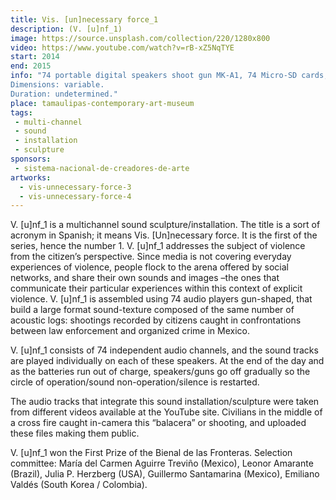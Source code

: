 ```yaml
---
title: Vis. [un]necessary force_1
description: (V. [u]nf_1)
image: https://source.unsplash.com/collection/220/1280x800
video: https://www.youtube.com/watch?v=rB-xZ5NqTYE
start: 2014
end: 2015
info: "74 portable digital speakers shoot gun MK-A1, 74 Micro-SD cards, 74 mp3 sounds, MDF modular structure.
Dimensions: variable.
Duration: undetermined."
place: tamaulipas-contemporary-art-museum
tags:
 - multi-channel
 - sound
 - installation
 - sculpture
sponsors:
 - sistema-nacional-de-creadores-de-arte
artworks:
  - vis-unnecessary-force-3
  - vis-unnecessary-force-4
---
```


V. [u]nf_1 is a multichannel sound sculpture/installation.<!--more-->  The title is a sort of acronym in Spanish; it means Vis. [Un]necessary force. It is the first of the series, hence the number 1. V. [u]nf_1  addresses the subject of violence from the citizen’s perspective. Since media is not covering everyday experiences of violence, people flock to the arena offered by social networks, and share their own sounds and images –the ones that communicate their particular experiences within this context of explicit violence. V. [u]nf_1  is assembled using 74 audio players gun-shaped, that build a large format sound-texture composed of the same number of acoustic logs: shootings recorded by citizens caught in confrontations between law enforcement and organized crime in Mexico.

V. [u]nf_1  consists of 74 independent audio channels, and the sound tracks are played individually on each of these speakers. At the end of the day and as the batteries run out of charge, speakers/guns go off gradually so the circle of operation/sound non-operation/silence is restarted.

The audio tracks that integrate this sound installation/sculpture were taken from different videos available at the YouTube site. Civilians in the middle of a cross fire caught in-camera this “balacera” or shooting, and uploaded these files making them public.

V. [u]nf_1  won the First Prize of the Bienal de las Fronteras. Selection committee: María del Carmen Aguirre Treviño (Mexico), Leonor Amarante (Brazil), Julia P. Herzberg (USA), Guillermo Santamarina (Mexico), Emiliano Valdés (South Korea / Colombia).